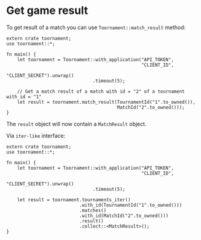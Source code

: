 # Get game result

To get result of a match you can use `Toornament::match_result` method:

```rust,no_run
extern crate toornament;
use toornament::*;

fn main() {
    let toornament = Toornament::with_application("API_TOKEN",
                                                  "CLIENT_ID",
                                                  "CLIENT_SECRET").unwrap()
                                .timeout(5);

    // Get a match result of a match with id = "2" of a tournament with id = "1"
    let result = toornament.match_result(TournamentId("1".to_owned()),
                                         MatchId("2".to_owned()));
}
```

The `result` object will now contain a `MatchResult` object.

Via `iter-like` interface:

```rust,no_run
extern crate toornament;
use toornament::*;

fn main() {
    let toornament = Toornament::with_application("API_TOKEN",
                                                  "CLIENT_ID",
                                                  "CLIENT_SECRET").unwrap()
                                .timeout(5);

    let result = toornament.tournaments_iter()
                           .with_id(TournamentId("1".to_owned()))
                           .matches()
                           .with_id(MatchId("2".to_owned()))
                           .result()
                           .collect::<MatchResult>();
}
```
